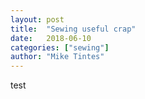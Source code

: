 ```yaml
---
layout: post
title:  "Sewing useful crap"
date:   2018-06-10
categories: ["sewing"]
author: "Mike Tintes"
---
```


test

